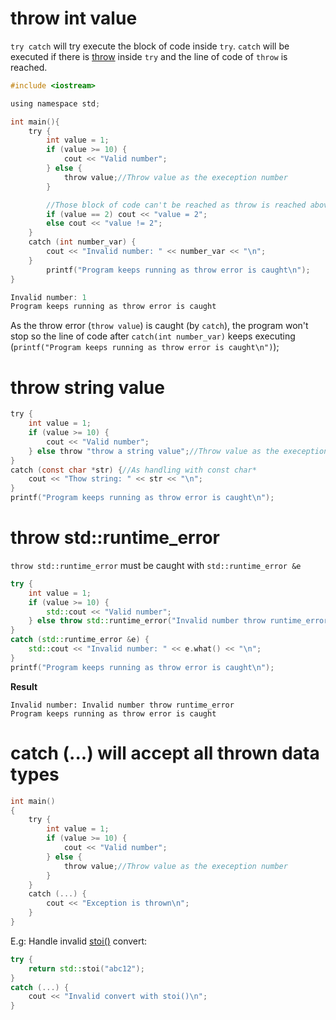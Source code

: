 # throw int value

``try catch`` will try execute the block of code inside ``try``. ``catch`` will be executed if there is [throw](throw.md) inside ``try`` and the line of code of ``throw`` is reached.

```c
#include <iostream>

using namespace std;

int main(){
    try {
        int value = 1;
        if (value >= 10) {
            cout << "Valid number";
        } else {
            throw value;//Throw value as the exeception number
        }

        //Those block of code can't be reached as throw is reached above
        if (value == 2) cout << "value = 2";
        else cout << "value != 2";
    }
    catch (int number_var) {
        cout << "Invalid number: " << number_var << "\n";
    }
        printf("Program keeps running as throw error is caught\n");
}
```

```c
Invalid number: 1
Program keeps running as throw error is caught
```

As the throw error (``throw value``) is caught (by ``catch``), the program won't stop so the line of code after ``catch(int number_var)`` keeps executing (``printf("Program keeps running as throw error is caught\n")``);

# throw string value

```c
try {
    int value = 1;
    if (value >= 10) {
        cout << "Valid number";
    } else throw "throw a string value";//Throw value as the exeception number
}
catch (const char *str) {//As handling with const char*
    cout << "Thow string: " << str << "\n";
}
printf("Program keeps running as throw error is caught\n");
```
    
# throw std::runtime_error

``throw std::runtime_error`` must be caught with ``std::runtime_error &e``

```cpp
try {
    int value = 1;
    if (value >= 10) {
        std::cout << "Valid number";
    } else throw std::runtime_error("Invalid number throw runtime_error");
}
catch (std::runtime_error &e) {
    std::cout << "Invalid number: " << e.what() << "\n";
}
printf("Program keeps running as throw error is caught\n");
```
**Result**
```
Invalid number: Invalid number throw runtime_error
Program keeps running as throw error is caught
```
# catch (...) will accept all thrown data types
```c
int main()
{
    try {
        int value = 1;
        if (value >= 10) {
            cout << "Valid number";
        } else {
            throw value;//Throw value as the exeception number
        }
    }
    catch (...) {
        cout << "Exception is thrown\n";
    }
}
```
E.g: Handle invalid [stoi()]() convert:

```cpp
try {
    return std::stoi("abc12");
}
catch (...) {
    cout << "Invalid convert with stoi()\n";
}
```
